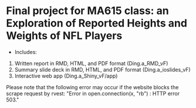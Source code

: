# Final project for MA615 class: an Exploration of Reported Heights and Weights of NFL Players
- Includes: 
1) Written report in RMD, HTML, and PDF format (Ding.a_RMD_vF)
2) Summary slide deck in RMD, HTML, and PDF format (Ding.a_ioslides_vF)
3) Interactive web app (Ding.a_Shiny_vF/app)

Please note that the following error may occur if the website blocks the scrape request by rvest: "Error in open.connection(x, "rb") : HTTP error 503."
